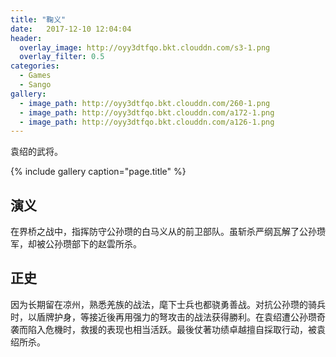 ```yaml
---
title: "鞠义"
date:   2017-12-10 12:04:04
header:
  overlay_image: http://oyy3dtfqo.bkt.clouddn.com/s3-1.png
  overlay_filter: 0.5
categories:
  - Games
  - Sango
gallery:
  - image_path: http://oyy3dtfqo.bkt.clouddn.com/260-1.png
  - image_path: http://oyy3dtfqo.bkt.clouddn.com/a172-1.png
  - image_path: http://oyy3dtfqo.bkt.clouddn.com/a126-1.png
---
```


袁绍的武将。

{% include gallery caption="page.title" %}

## 演义

在界桥之战中，指挥防守公孙瓒的白马义从的前卫部队。虽斩杀严纲瓦解了公孙瓒军，却被公孙瓒部下的赵雲所杀。

## 正史

因为长期留在凉州，熟悉羌族的战法，麾下士兵也都骁勇善战。对抗公孙瓒的骑兵时，以盾牌护身，等接近後再用强力的弩攻击的战法获得勝利。在袁绍遭公孙瓒奇袭而陷入危機时，救援的表现也相当活跃。最後仗著功绩卓越擅自採取行动，被袁绍所杀。